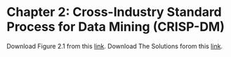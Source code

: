 # Chapter 2: Cross-Industry Standard Process for Data Mining (CRISP-DM)
Download Figure 2.1 from this [link](https://www.dropbox.com/s/jperaumx95ruhdo/Figure2_1.pdf?dl=1).
Download The Solutions forom this [link](https://www.dropbox.com/s/29xec73cs8eiadp/CaseStudy-Answers-ch2.pdf?dl=1).
